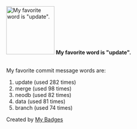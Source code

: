 <img src="https://my-badges.github.io/my-badges/favorite-word.png" alt="My favorite word is &quot;update&quot;." title="My favorite word is &quot;update&quot;." width="128">
<strong>My favorite word is &quot;update&quot;.</strong>
<br><br>

My favorite commit message words are:

1. update (used 282 times)
2. merge (used 98 times)
3. neodb (used 82 times)
4. data (used 81 times)
5. branch (used 74 times)


Created by <a href="https://github.com/my-badges/my-badges">My Badges</a>